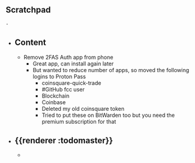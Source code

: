 ## Scratchpad
	-
- ## Content
	- Remove 2FAS Auth app from phone
		- Great app, can install again later
		- But wanted to reduce number of apps, so moved the following logins to Proton Pass
			- coinsquare-quick-trade
			- #GitHub fcc user
			- Blockchain
			- Coinbase
			- Deleted my old coinsquare token
			- Tried to put these on BitWarden too but you need the premium subscription for that
- ## {{renderer :todomaster}}
	-